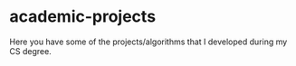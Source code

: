 # academic-projects
Here you have some of the projects/algorithms that I developed during my CS degree.
